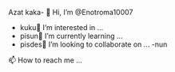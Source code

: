 Azat kaka- 👋 Hi, I’m @Enotroma10007
- kuku👀 I’m interested in ...
- pisun🌱 I’m currently learning ...
- pisdes💞️ I’m looking to collaborate on ...
-nun

 
 
 
 
 📫 How to reach me ...

<!---
Enotroma10007/Enotroma10007 is a ✨ special ✨ repository because its `README.md` (this file) appears on your GitHub profile.
You can click the Preview link to take a look at your changes.
--->
